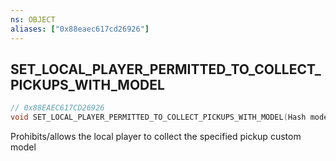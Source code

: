 ```yaml
---
ns: OBJECT
aliases: ["0x88eaec617cd26926"]
---
```

## SET_LOCAL_PLAYER_PERMITTED_TO_COLLECT_PICKUPS_WITH_MODEL

```c
// 0x88EAEC617CD26926
void SET_LOCAL_PLAYER_PERMITTED_TO_COLLECT_PICKUPS_WITH_MODEL(Hash modelHash, bool Allow);
```

Prohibits/allows the local player to collect the specified pickup custom model

